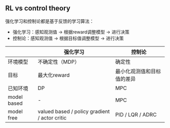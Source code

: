 ## RL vs control theory

强化学习和控制论都是基于反馈的学习算法：

- 强化学习：感知观测值 -> 根据reward调整模型 -> 进行决策
- 控制论：感知观测值 -> 根据目标值调整模型 -> 进行决策

|   | 强化学习 | 控制论 |
|---|----------|--------|
| 环境模型 | 不确定性（MDP） | 确定性 |
| 目标 | 最大化reward | 最小化观测值和目标值的差异 |
| 已知环境 | DP | MPC |
| model based | - | MPC |
| model free | valued based / policy gradient / actor critic | PID / LQR / ADRC |

